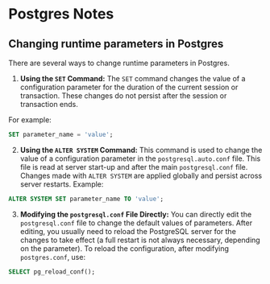 # Postgres Notes

## Changing runtime parameters in Postgres

There are several ways to change runtime parameters in Postgres.

1. **Using the `SET` Command:** The `SET` command changes the value of a configuration parameter for the duration of the current session or transaction. These changes do not persist after the session or transaction ends.

For example:

```sql
SET parameter_name = 'value';
```

2. **Using the `ALTER SYSTEM` Command:** This command is used to change the value of a configuration parameter in the `postgresql.auto.conf` file. This file is read at server start-up and after the main `postgresql.conf` file. Changes made with `ALTER SYSTEM` are applied globally and persist across server restarts.
   Example:

```sql
ALTER SYSTEM SET parameter_name TO 'value';
```

3. **Modifying the `postgresql.conf` File Directly:** You can directly edit the `postgresql.conf` file to change the default values of parameters. After editing, you usually need to reload the PostgreSQL server for the changes to take effect (a full restart is not always necessary, depending on the parameter).
   To reload the configuration, after modifying `postgres.conf`, use:

```sql
SELECT pg_reload_conf();
```
